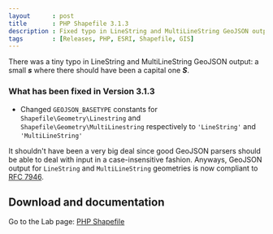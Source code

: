 ```yaml
---
layout      : post
title       : PHP Shapefile 3.1.3
description : Fixed typo in LineString and MultiLineString GeoJSON output
tags        : [Releases, PHP, ESRI, Shapefile, GIS]
---
```



There was a tiny typo in LineString and MultiLineString GeoJSON output: a small ***s*** where there should have been a capital one ***S***.


### What has been fixed in Version 3.1.3
- Changed `GEOJSON_BASETYPE` constants for `Shapefile\Geometry\Linestring` and `Shapefile\Geometry\MultiLinestring` respectively to `'LineString'` and `'MultiLineString'`

It shouldn't have been a very big deal since good GeoJSON parsers should be able to deal with input in a case-insensitive fashion. Anyways, GeoJSON output for `LineString` and `MultiLineString` geometries is now compliant to [RFC 7946](https://tools.ietf.org/html/rfc7946).


  
## Download and documentation

Go to the Lab page: [PHP Shapefile](/labs/php-shapefile/)
